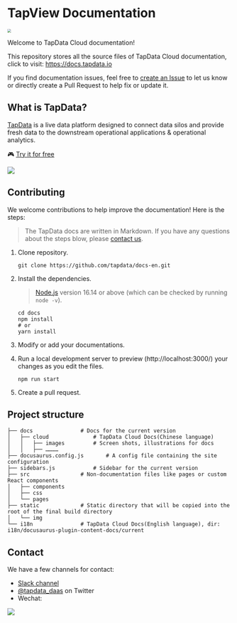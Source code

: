 # TapView Documentation

<p align="left">
<a href="https://auth.tapdata.net/" rel="nofollow"><img src="https://20778419.s21i.faiusr.com/4/2/ABUIABAEGAAg39a1kQYoqLyr0gEwyAE4Mw.png" style="zoom: 50%;" /></a> 
</p>

Welcome to TapData Cloud  documentation!

This repository stores all the source files of TapData Cloud  documentation, click to visit: https://docs.tapdata.io

If you find documentation issues, feel free to [create an Issue](https://github.com/tapdata/docs-en/issues/new) to let us know or directly create a Pull Request to help fix or update it.

## What is TapData?

[TapData](https://tapdata.io/) is a live data platform designed to connect data silos and provide fresh data to the downstream operational applications & operational analytics.

🎮 [Try it for free](https://cloud.tapdata.io/)

![](https://20778419.s21i.faiusr.com/3/2/ABUIABADGAAgtLr-lgYotInUhwYwgA84uAg.gif)

## Contributing

We welcome contributions to help improve the documentation! Here is the steps:

> The TapData docs are written in Markdown. If you have any questions about the steps blow, please [contact us](#Contact).

1. Clone repository.

   ```shell
   git clone https://github.com/tapdata/docs-en.git
   ```

2. Install the dependencies.

   > [Node.js](https://nodejs.org/en/download/) version 16.14 or above (which can be checked by running `node -v`).

   ```shell
   cd docs
   npm install
   # or 
   yarn install
   ```

3. Modify or add your documentations.

4. Run a local development server to preview (http://localhost:3000/) your changes as you edit the files.

   ```shell
   npm run start
   ```

5. Create a pull request.

## Project structure

```shell
├── docs		       # Docs for the current version
│   ├── cloud		       # TapData Cloud Docs(Chinese language)
│   │   ├── images	       # Screen shots, illustrations for docs
│   │   ├── ………… 
├── docusaurus.config.js       # A config file containing the site configuration
├── sidebars.js		       # Sidebar for the current version
├── src			       # Non-documentation files like pages or custom React components
│   ├── components
│   ├── css
│   └── pages
├── static		       # Static directory that will be copied into the root of the final build directory
│   └── img
└── i18n		       # TapData Cloud Docs(English language), dir: i18n/docusaurus-plugin-content-docs/current
```



## <span id="Contact">Contact</span>

We have a few channels for contact:

- [Slack channel](https://join.slack.com/t/tapdatacommunity/shared_invite/zt-1biraoxpf-NRTsap0YLlAp99PHIVC9eA)
- [@tapdata_daas](https://twitter.com/tapdata_daas) on Twitter
- Wechat: 

<p align="left">
<a href="https://20778419.s21i.faiusr.com/4/2/ABUIABAEGAAg-JPfhwYonMrzlwEwZDhk.png" rel="nofollow"><img src="https://20778419.s21i.faiusr.com/4/2/ABUIABAEGAAg-JPfhwYonMrzlwEwZDhk.png" style="zoom: 100%;" /></a>
</p>
